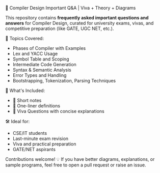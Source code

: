 📘 Compiler Design Important Q&A | Viva + Theory + Diagrams

This repository contains **frequently asked important questions and answers** for Compiler Design, curated for university exams, vivas, and competitive preparation (like GATE, UGC NET, etc.). 

📌 Topics Covered:
- Phases of Compiler with Examples
- Lex and YACC Usage
- Symbol Table and Scoping
- Intermediate Code Generation
- Syntax & Semantic Analysis
- Error Types and Handling
- Bootstrapping, Tokenization, Parsing Techniques

📁 What's Included:
- 🔹 Short notes
- 🔹 One-liner definitions
- 🔹 Viva Questions with concise explanations

🛠️ Ideal for:
- CSE/IT students
- Last-minute exam revision
- Viva and practical preparation
- GATE/NET aspirants

Contributions welcome! 💡 If you have better diagrams, explanations, or sample programs, feel free to open a pull request or raise an issue.

